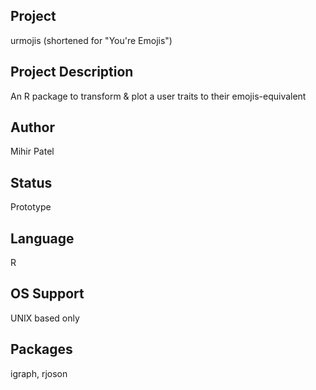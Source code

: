 Project
-------
urmojis (shortened for "You're Emojis")

Project Description
--------------------
An R package to transform & plot a user traits to their emojis-equivalent

Author
-------
Mihir Patel

Status
------
Prototype

Language
---------
R

OS Support
----------
UNIX based only

Packages
----------
igraph, rjoson
